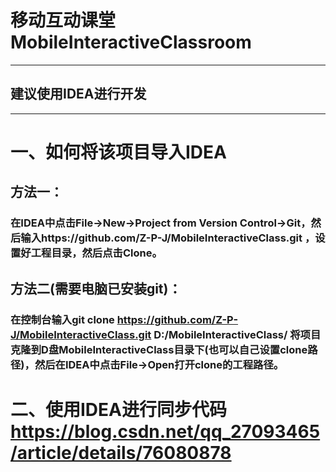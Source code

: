 # 移动互动课堂MobileInteractiveClassroom

----------------------------------
## 建议使用IDEA进行开发
----------------------------------

# 一、如何将该项目导入IDEA
## 方法一：
### 在IDEA中点击File->New->Project from Version Control->Git，然后输入https://github.com/Z-P-J/MobileInteractiveClass.git ，设置好工程目录，然后点击Clone。

## 方法二(需要电脑已安装git)：
### 在控制台输入git clone https://github.com/Z-P-J/MobileInteractiveClass.git D:/MobileInteractiveClass/ 将项目克隆到D盘MobileInteractiveClass目录下(也可以自己设置clone路径)，然后在IDEA中点击File->Open打开clone的工程路径。

# 二、使用IDEA进行同步代码 https://blog.csdn.net/qq_27093465/article/details/76080878
